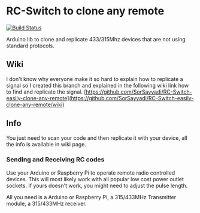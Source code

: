 # RC-Switch to clone any remote
[![Build Status](https://travis-ci.org/SorSayyadi/RC-Switch-easily-clone-any-remote.svg?branch=master)](https://travis-ci.org/SorSayyadi/RC-Switch-easily-clone-any-remote)

Arduino lib to clone and replicate 433/315Mhz devices that are not using standard protocols.

## Wiki
I don't know why everyone make it so hard to explain how to replicate a signal so I created this branch and explained in the following wiki link how to find and replicate the signal.
[https://github.com/SorSayyadi/RC-Switch-easily-clone-any-remote](https://github.com/SorSayyadi/RC-Switch-easily-clone-any-remote/wiki)

## Info
You just need to scan your code and then replicate it with your device, all the info is available in wiki page.

### Sending and Receiving RC codes

Use your Arduino or Raspberry Pi to operate remote radio controlled devices.
This will most likely work with all popular low cost power outlet sockets. If
yours doesn't work, you might need to adjust the pulse length.

All you need is a Arduino or Raspberry Pi, a 315/433MHz Transmitter module, a 315/433MHz receiver.

